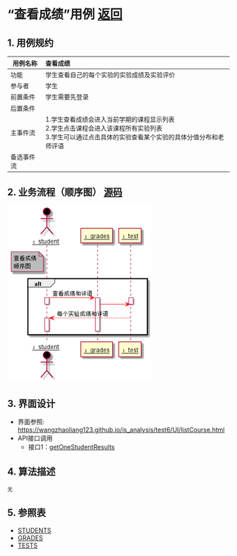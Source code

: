 # “查看成绩”用例 [返回](../README.md)
## 1. 用例规约

|用例名称|查看成绩|
|-------|:-------------|
|功能|学生查看自己的每个实验的实验成绩及实验评价|
|参与者|学生|
|前置条件|学生需要先登录|
|后置条件| |
|主事件流| 1.学生查看成绩会进入当前学期的课程显示列表<br>2.学生点击课程会进入该课程所有实验列表<br>3.学生可以通过点击具体的实验查看某个实验的具体分值分布和老师评语|
|备选事件流| |

## 2. 业务流程（顺序图） [源码](../查看成绩顺序图.puml)
![sequence1](../useCase/查看成绩顺序图.png) 

## 3. 界面设计
- 界面参照: https://wangzhaoliang123.github.io/is_analysis/test6/UI/listCourse.html
- API接口调用
    - 接口1：[getOneStudentResults](../interface/getOneStudentResults.md) 

## 4. 算法描述
    无
    
## 5. 参照表
- [STUDENTS](../dataBaseDesign.md/#STUDENTS)
- [GRADES](../dataBaseDesign.md/#GRADES)
- [TESTS](../dataBaseDesign.md/#TESTS)
